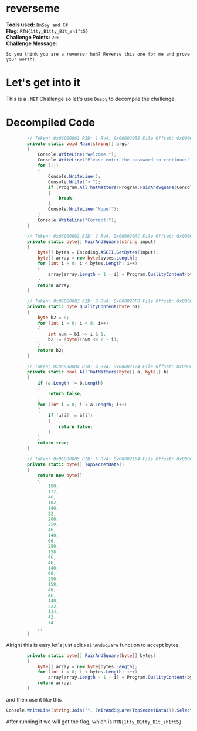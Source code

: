 ﻿**reverseme**
==========
**Tools used:** `DnSpy and C#`\
**Flag:** `RTN{1tty_B1tty_B1t_sh1ft5}`\
**Challenge Points:** `200`\
**Challenge Message:**
```
So you think you are a reverser huh? Reverse this one for me and prove your worth!
```
**Let's get into it**
==========
This is a `.NET` Challenge so let's use `Dnspy` to decompile the challenge.

**Decompiled Code**
==========
```c#
		// Token: 0x06000001 RID: 1 RVA: 0x00002050 File Offset: 0x00000250
		private static void Main(string[] args)
		{
			Console.WriteLine("Welcome.");
			Console.WriteLine("Please enter the password to continue:");
			for (;;)
			{
				Console.WriteLine();
				Console.Write("> ");
				if (Program.AllThatMatters(Program.FairAndSquare(Console.ReadLine()), Program.TopSecretData()))
				{
					break;
				}
				Console.WriteLine("Nope!");
			}
			Console.WriteLine("Correct!");
		}

		// Token: 0x06000002 RID: 2 RVA: 0x000020AC File Offset: 0x000002AC
		private static byte[] FairAndSquare(string input)
		{
			byte[] bytes = Encoding.ASCII.GetBytes(input);
			byte[] array = new byte[bytes.Length];
			for (int i = 0; i < bytes.Length; i++)
			{
				array[array.Length - 1 - i] = Program.QualityContent(bytes[i]);
			}
			return array;
		}

		// Token: 0x06000003 RID: 3 RVA: 0x000020F0 File Offset: 0x000002F0
		private static byte QualityContent(byte b1)
		{
			byte b2 = 0;
			for (int i = 0; i < 8; i++)
			{
				int num = b1 >> i & 1;
				b2 |= (byte)(num << 7 - i);
			}
			return b2;
		}

		// Token: 0x06000004 RID: 4 RVA: 0x00002124 File Offset: 0x00000324
		private static bool AllThatMatters(byte[] a, byte[] b)
		{
			if (a.Length != b.Length)
			{
				return false;
			}
			for (int i = 0; i < a.Length; i++)
			{
				if (a[i] != b[i])
				{
					return false;
				}
			}
			return true;
		}

		// Token: 0x06000005 RID: 5 RVA: 0x00002154 File Offset: 0x00000354
		private static byte[] TopSecretData()
		{
			return new byte[]
			{
				190,
				172,
				46,
				102,
				140,
				22,
				206,
				250,
				46,
				140,
				66,
				250,
				158,
				46,
				46,
				140,
				66,
				250,
				158,
				46,
				46,
				140,
				222,
				114,
				42,
				74
			};
		}
```

Alright this is easy let's just edit `FairAndSquare` function to accept bytes.

```c#
		private static byte[] FairAndSquare(byte[] bytes)
		{
			byte[] array = new byte[bytes.Length];
			for (int i = 0; i < bytes.Length; i++)
				array[array.Length - 1 - i] = Program.QualityContent(bytes[i]);
			return array;
		}
```

and then use it like this

```c#
Console.WriteLine(string.Join("", FairAndSquare(TopSecretData()).Select(chr => (char)chr)));
```

After running it we will get the flag, which is `RTN{1tty_B1tty_B1t_sh1ft5}`